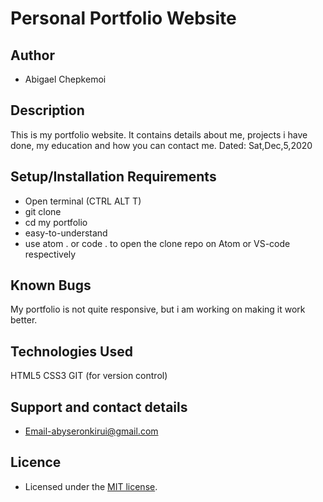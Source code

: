 # Personal Portfolio Website

## Author

- Abigael Chepkemoi

## Description

This is my portfolio website. It contains details about me, projects i have done, my education and how you can contact me. Dated: Sat,Dec,5,2020

## Setup/Installation Requirements

- Open terminal (CTRL ALT T)
- git clone 
- cd my portfolio
- easy-to-understand
- use atom . or code . to open the clone repo on Atom or VS-code respectively

## Known Bugs

My portfolio is not quite responsive, but i am working on making it work better.

## Technologies Used

HTML5
CSS3
GIT (for version control)

## Support and contact details
- Email-abyseronkirui@gmail.com

## Licence

- Licensed under the  [MIT license](LICENSE).